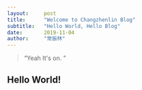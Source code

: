 ```yaml
---
layout:     post 
title:      "Welcome to Changzhenlin Blog"
subtitle:   "Hello World, Hello Blog"
date:       2019-11-04
author:     "常振林"
---
```


> “Yeah It's on. ”


## Hello World!

